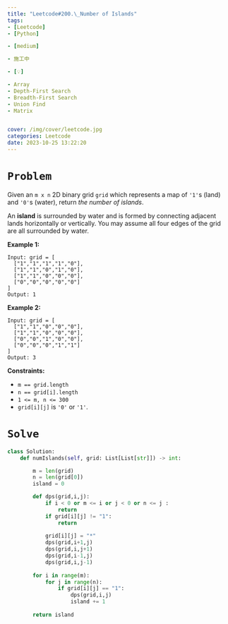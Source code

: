 ```yaml
---
title: "Leetcode#200.\_Number of Islands"
tags:
- [Leetcode]
- [Python]

- [medium]

- 施工中

- [💡]

- Array
- Depth-First Search
- Breadth-First Search
- Union Find
- Matrix


cover: /img/cover/leetcode.jpg
categories: Leetcode
date: 2023-10-25 13:22:20
---
```


# `Problem`

Given an `m x n` 2D binary grid `grid` which represents a map of `'1'`s (land) and `'0'`s (water), return *the number of islands*.

An **island** is surrounded by water and is formed by connecting adjacent lands horizontally or vertically. You may assume all four edges of the grid are all surrounded by water.

**Example 1:**

```
Input: grid = [
  ["1","1","1","1","0"],
  ["1","1","0","1","0"],
  ["1","1","0","0","0"],
  ["0","0","0","0","0"]
]
Output: 1

```

**Example 2:**

```
Input: grid = [
  ["1","1","0","0","0"],
  ["1","1","0","0","0"],
  ["0","0","1","0","0"],
  ["0","0","0","1","1"]
]
Output: 3

```

**Constraints:**

- `m == grid.length`
- `n == grid[i].length`
- `1 <= m, n <= 300`
- `grid[i][j]` is `'0'` or `'1'`.

# `Solve`

```python
class Solution:
    def numIslands(self, grid: List[List[str]]) -> int:

        m = len(grid)
        n = len(grid[0])
        island = 0

        def dps(grid,i,j):
            if i < 0 or m <= i or j < 0 or n <= j :
                return
            if grid[i][j] != "1":
                return
        
            grid[i][j] = "*"
            dps(grid,i+1,j)
            dps(grid,i,j+1)
            dps(grid,i-1,j)
            dps(grid,i,j-1)
        
        for i in range(m):
            for j in range(n):
                if grid[i][j] == "1":
                    dps(grid,i,j)
                    island += 1
        
        return island
```